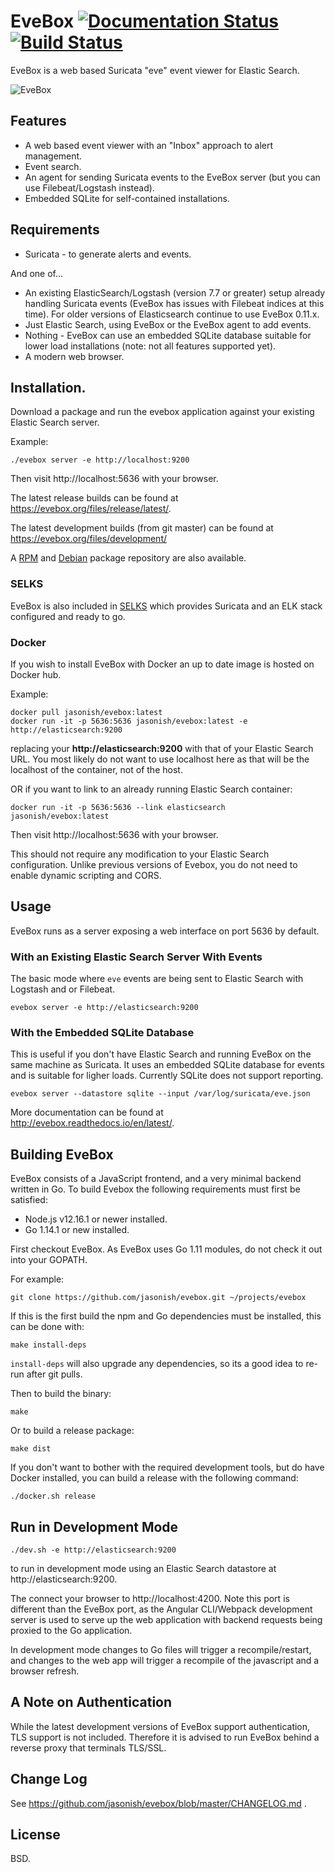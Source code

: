 # EveBox [![Documentation Status](https://readthedocs.org/projects/evebox/badge/?version=latest)](https://evebox.readthedocs.io/en/latest/?badge=latest) [![Build Status](https://travis-ci.org/jasonish/evebox.svg?branch=master)](https://travis-ci.org/jasonish/evebox)

EveBox is a web based Suricata "eve" event viewer for Elastic Search.

![EveBox](https://evebox.org/screens/inbox.png)

## Features

- A web based event viewer with an "Inbox" approach to alert
  management.
- Event search.
- An agent for sending Suricata events to the EveBox server (but you
  can use Filebeat/Logstash instead).
- Embedded SQLite for self-contained installations.

## Requirements

- Suricata - to generate alerts and events.

And one of...

- An existing ElasticSearch/Logstash (version 7.7 or greater) setup
  already handling Suricata events (EveBox has issues with Filebeat
  indices at this time). For older versions of Elasticsearch continue
  to use EveBox 0.11.x.
- Just Elastic Search, using EveBox or the EveBox agent to add events.
- Nothing - EveBox can use an embedded SQLite database suitable for
  lower load installations (note: not all features supported yet).
- A modern web browser.

## Installation.

Download a package and run the evebox application against your
existing Elastic Search server.

Example:

    ./evebox server -e http://localhost:9200

Then visit http://localhost:5636 with your browser.

The latest release builds can be found at
https://evebox.org/files/release/latest/.

The latest development builds (from git master) can be found at
https://evebox.org/files/development/

A [RPM](https://github.com/jasonish/evebox/wiki/EveBox-RPM-Repository)
and
[Debian](https://github.com/jasonish/evebox/wiki/EveBox-Debian-Repository) package
repository are also available.

### SELKS

EveBox is also included
in [SELKS](https://www.stamus-networks.com/open-source/) which
provides Suricata and an ELK stack configured and ready to go.

### Docker

If you wish to install EveBox with Docker an up to date image is
hosted on Docker hub.

Example:

```
docker pull jasonish/evebox:latest
docker run -it -p 5636:5636 jasonish/evebox:latest -e http://elasticsearch:9200
```

replacing your __http://elasticsearch:9200__ with that of your Elastic
Search URL. You most likely do not want to use localhost here as that
will be the localhost of the container, not of the host.

OR if you want to link to an already running Elastic Search container:

```
docker run -it -p 5636:5636 --link elasticsearch jasonish/evebox:latest
```

Then visit http://localhost:5636 with your browser.

This should not require any modification to your Elastic Search
configuration. Unlike previous versions of Evebox, you do not need to
enable dynamic scripting and CORS.

## Usage

EveBox runs as a server exposing a web interface on port 5636 by
default.

### With an Existing Elastic Search Server With Events

The basic mode where `eve` events are being sent to Elastic Search
with Logstash and or Filebeat.

```
evebox server -e http://elasticsearch:9200
```

### With the Embedded SQLite Database

This is useful if you don't have Elastic Search and running EveBox on
the same machine as Suricata. It uses an embedded SQLite database for
events and is suitable for ligher loads. Currently SQLite does not
support reporting.

```
evebox server --datastore sqlite --input /var/log/suricata/eve.json
```

More documentation can be found at http://evebox.readthedocs.io/en/latest/.

## Building EveBox

EveBox consists of a JavaScript frontend, and a very minimal backend
written in Go. To build Evebox the following requirements must first
be satisfied:

* Node.js v12.16.1 or newer installed.
* Go 1.14.1 or new installed.

First checkout EveBox. As EveBox uses Go 1.11 modules, do not check it
out into your GOPATH.

For example:

```
git clone https://github.com/jasonish/evebox.git ~/projects/evebox
```

If this is the first build the npm and Go dependencies must be
installed, this can be done with:
```
make install-deps
```

```install-deps``` will also upgrade any dependencies, so its a good idea
to re-run after git pulls.

Then to build the binary:
```
make
```

Or to build a release package:
```
make dist
```

If you don't want to bother with the required development tools, but do have
Docker installed, you can build a release with the following command:
```
./docker.sh release
```

## Run in Development Mode

```
./dev.sh -e http://elasticsearch:9200
```

to run in development mode using an Elastic Search datastore at
http://elasticsearch:9200.

The connect your browser to http://localhost:4200. Note this port is
different than the EveBox port, as the Angular CLI/Webpack development
server is used to serve up the web application with backend requests
being proxied to the Go application.

In development mode changes to Go files will trigger a
recompile/restart, and changes to the web app will trigger a recompile
of the javascript and a browser refresh.

## A Note on Authentication

While the latest development versions of EveBox support
authentication, TLS support is not included. Therefore it is advised
to run EveBox behind a reverse proxy that terminals TLS/SSL.

## Change Log

See https://github.com/jasonish/evebox/blob/master/CHANGELOG.md .

## License

BSD.
